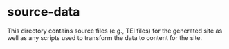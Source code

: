 # source-data

This directory contains source files (e.g., TEI files) for the generated site as well as any scripts used to transform the data to content for the site.
